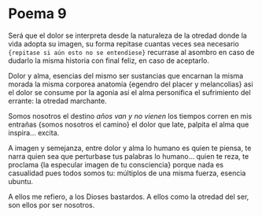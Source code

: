# Poema 9

Será que el dolor se interpreta desde la naturaleza de la otredad
donde la vida adopta su imagen, su forma
repitase cuantas veces sea necesario 
`{repitase si aún esto no se entendiese}`
recurrase al asombro en caso de dudarlo
la misma historia con final feliz, en caso de aceptarlo.


Dolor y alma, esencias del mismo ser
sustancias que encarnan la misma morada
la misma corporea anatomía
{egendro del placer y melancolias}
asi el dolor se consume por la agonia 
así el alma personifica el sufrimiento del errante: la otredad marchante.

Somos nosotros el destino
	_años van y no vienen_
los tiempos corren en mis entrañas
{somos nosotros el camino} 
el dolor que late, palpita
el alma que inspira… excita. 

A imagen y semejanza, entre dolor y alma
lo humano es quien te piensa, te narra
quien sea que perturbase tus palabras
lo humano… quien te reza, te proclama
{la especular imagen de tu consciencia}
porque nada es casualidad pues todos somos tu: 
múltiplos de una misma fuerza, esencia ubuntu. 


A ellos me refiero, a los Dioses bastardos. 
A ellos como la otredad del ser, son ellos por ser nosotros.
